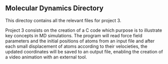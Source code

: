## Molecular Dynamics Directory

This directoy contains all the relevant files for project 3.

Project 3 consists on the creation of a C code which purpose is to illustrate key concepts in MD simulations. The program will read force field parameters and the initial positions of atoms from an input file and after each small displacement of atoms according to their velocieties, the updated coordinates will be saved to an output file, enabling the creation of a video animation with an external tool.
